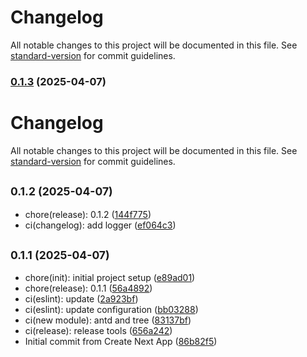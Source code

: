 # Changelog

All notable changes to this project will be documented in this file. See [standard-version](https://github.com/conventional-changelog/standard-version) for commit guidelines.

### [0.1.3](https://github.com/ArcMichael/next-bootstrap/compare/v0.1.2...v0.1.3) (2025-04-07)

# Changelog

All notable changes to this project will be documented in this file. See [standard-version](https://github.com/conventional-changelog/standard-version) for commit guidelines.

## <small>0.1.2 (2025-04-07)</small>

- chore(release): 0.1.2 ([144f775](https://github.com/ArcMichael/next-bootstrap/commit/144f775))
- ci(changelog): add logger ([ef064c3](https://github.com/ArcMichael/next-bootstrap/commit/ef064c3))

## <small>0.1.1 (2025-04-07)</small>

- chore(init): initial project setup ([e89ad01](https://github.com/ArcMichael/next-bootstrap/commit/e89ad01))
- chore(release): 0.1.1 ([56a4892](https://github.com/ArcMichael/next-bootstrap/commit/56a4892))
- ci(eslint): update ([2a923bf](https://github.com/ArcMichael/next-bootstrap/commit/2a923bf))
- ci(eslint): update configuration ([bb03288](https://github.com/ArcMichael/next-bootstrap/commit/bb03288))
- ci(new module): antd and tree ([83137bf](https://github.com/ArcMichael/next-bootstrap/commit/83137bf))
- ci(release): release tools ([656a242](https://github.com/ArcMichael/next-bootstrap/commit/656a242))
- Initial commit from Create Next App ([86b82f5](https://github.com/ArcMichael/next-bootstrap/commit/86b82f5))
